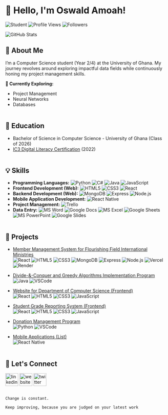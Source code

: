 # 🌟 Hello, I'm Oswald Amoah!
![Student](https://img.shields.io/badge/Student%20🎓-darkblue)
![Profile Views](https://komarev.com/ghpvc/?username=oswaldamoah&label=Profile%20Views&color=blue) 
![Followers](https://img.shields.io/github/followers/oswaldamoah?style=curved-square&label=Followers&color=blue)

![GitHub Stats](https://github-readme-stats.vercel.app/api?username=oswaldamoah&hide=issues&show_icons=true&theme=holi)   



## 🚀 About Me
I’m a Computer Science student (Year 2/4) at the University of Ghana. My journey revolves around exploring impactful data fields while continuously honing my project management skills.

**🔭 Currently Exploring:** 
- Project Management
- Neural Networks
- Databases
<br /><br />


## 🏫 Education
- Bachelor of Science in Computer Science - University of Ghana  (Class of 2026)
- [IC3 Digital Literacy Certification](https://www.credly.com/users/oswald-amoah)  (2022)
<br /><br />


## 💡 Skills
- **Programming Languages:** ![Python](https://img.shields.io/badge/Python-3776AB?style=curved-square&logo=python&logoColor=white) ![C#](https://img.shields.io/badge/C%23-239120?style=curved-square&logo=c-sharp&logoColor=white) ![Java](https://img.shields.io/badge/Java-007396?style=curved-square&logo=java&logoColor=white) ![JavaScript](https://img.shields.io/badge/JavaScript-F7DF1E?style=curved-square&logo=javascript&logoColor=black)
- **Frontend Development (Web):** ![HTML5](https://img.shields.io/badge/HTML5-E34F26?style=curved-square&logo=html5&logoColor=white) ![CSS3](https://img.shields.io/badge/CSS3-1572B6?style=curved-square&logo=css3&logoColor=white) ![React](https://img.shields.io/badge/React-61DAFB?style=curved-square&logo=react&logoColor=black)
- **Backend Development (Web):** ![MongoDB](https://img.shields.io/badge/MongoDB-47A248?style=curved-square&logo=mongodb&logoColor=white) ![Express](https://img.shields.io/badge/Express.js-000000?style=curved-square&logo=express&logoColor=white) ![Node.js](https://img.shields.io/badge/Node.js-339933?style=curved-square&logo=node.js&logoColor=white)
- **Mobile Application Development:** ![React Native](https://img.shields.io/badge/React_Native-20232A?style=curved-square&logo=react&logoColor=61DAFB)
- **Project Management:** ![Trello](https://img.shields.io/badge/Trello-0052CC?style=curved-square&logo=trello&logoColor=white)
- **Data Entry:** ![MS Word](https://img.shields.io/badge/MS_Word-2B5797?style=curved-square&logo=microsoft-word&logoColor=white) ![Google Docs](https://img.shields.io/badge/Google_Docs-4285F4?style=curved-square&logo=google-docs&logoColor=white) ![MS Excel](https://img.shields.io/badge/MS_Excel-217346?style=curved-square&logo=microsoft-excel&logoColor=white) ![Google Sheets](https://img.shields.io/badge/Google_Sheets-34A853?style=curved-square&logo=google-sheets&logoColor=white) ![MS PowerPoint](https://img.shields.io/badge/MS_PowerPoint-B7472A?style=curved-square&logo=microsoft-powerpoint&logoColor=white) ![Google Slides](https://img.shields.io/badge/Google_Slides-FF6F00?style=curved-square&logo=google-slides&logoColor=white)
<br /><br />


## 🎯 Projects
- [Member Management System for Flourishing Field International Ministries](https://github.com/oswaldamoah/MMS)  
  ![React](https://img.shields.io/badge/React-61DAFB?style=curved-square&logo=react&logoColor=black) ![HTML5](https://img.shields.io/badge/HTML5-E34F26?style=curved-square&logo=html5&logoColor=white) ![CSS3](https://img.shields.io/badge/CSS3-1572B6?style=curved-square&logo=css3&logoColor=white) ![MongoDB](https://img.shields.io/badge/MongoDB-47A248?style=curved-square&logo=mongodb&logoColor=white) ![Express](https://img.shields.io/badge/Express.js-000000?style=curved-square&logo=express&logoColor=white) ![Node.js](https://img.shields.io/badge/Node.js-339933?style=curved-square&logo=node.js&logoColor=white) ![Vercel](https://img.shields.io/badge/Vercel-000000?style=curved-square&logo=vercel&logoColor=white) ![Render](https://img.shields.io/badge/Render-1B1F23?style=curved-square&logo=render&logoColor=white)
  
- [Divide-&-Conquer and Greedy Algorithms Implementation Program](https://github.com/oswaldamoah/DnC-Greedy)  
  ![Java](https://img.shields.io/badge/Java-007396?style=curved-square&logo=java&logoColor=white) ![VSCode](https://img.shields.io/badge/VSCode-007ACC?style=curved-square&logo=visual-studio-code&logoColor=white)

- [Website for Department of Computer Science (Frontend)](https://github.com/oswaldamoah/11046928_DCIT_205_IA)  
  ![React](https://img.shields.io/badge/React-61DAFB?style=curved-square&logo=react&logoColor=black) ![HTML5](https://img.shields.io/badge/HTML5-E34F26?style=curved-square&logo=html5&logoColor=white) ![CSS3](https://img.shields.io/badge/CSS3-1572B6?style=curved-square&logo=css3&logoColor=white) ![JavaScript](https://img.shields.io/badge/JavaScript-F7DF1E?style=curved-square&logo=javascript&logoColor=black)

- [Student Grade Reporting System (Frontend)](https://github.com/oswaldamoah/11046928_DCIT205_Assignment1)  
  ![React](https://img.shields.io/badge/React-61DAFB?style=curved-square&logo=react&logoColor=black) ![HTML5](https://img.shields.io/badge/HTML5-E34F26?style=curved-square&logo=html5&logoColor=white) ![CSS3](https://img.shields.io/badge/CSS3-1572B6?style=curved-square&logo=css3&logoColor=white) ![JavaScript](https://img.shields.io/badge/JavaScript-F7DF1E?style=curved-square&logo=javascript&logoColor=black)

- [Donation Management Program](https://github.com/oswaldamoah/donations)  
  ![Python](https://img.shields.io/badge/Python-3776AB?style=curved-square&logo=python&logoColor=white) ![VSCode](https://img.shields.io/badge/VSCode-007ACC?style=curved-square&logo=visual-studio-code&logoColor=white)

- [Mobile Applications (List)](https://github.com/stars/oswaldamoah/lists/mobile-applications)    
  ![React Native](https://img.shields.io/badge/React_Native-20232A?style=curved-square&logo=react&logoColor=61DAFB)
<br /><br />


## 🤝 Let's Connect
[<img src='https://cdn.jsdelivr.net/npm/simple-icons@3.0.1/icons/linkedin.svg' alt='linkedin' height='40'>](https://www.linkedin.com/in/oswaldamoah//)  [<img src='https://cdn.jsdelivr.net/npm/simple-icons@3.0.1/icons/icloud.svg' alt='website' height='40'>](https://lnk.bio/oswaldamoah)  [<img src='https://cdn.jsdelivr.net/npm/simple-icons@3.0.1/icons/twitter.svg' alt='twitter' height='40'>](https://x.com/oswald_amoah)

## 
``Change is constant.``

``Keep improving, because you are judged on your latest work``
